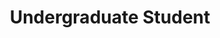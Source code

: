 ---
publish: true
name: Sanjana Yadav
title: Undergraduate Student
picture: 
google-scholar: 
CV:
linkedin:
twitter:
email: 
---